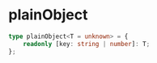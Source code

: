 # plainObject

```ts
type plainObject<T = unknown> = {
    readonly [key: string | number]: T;
};
```
